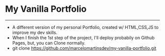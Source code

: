 # My Vanilla Portfolio
--------------------------------------------------------------------------------------------------------------
* A different version of my personal Portfolio, created w/ HTML,CSS,JS to improve my dev skills.
* When I finish the 1st step of the project, I'll deploy probabily on Github Pages, but, you can Clone normally.
* git clone https://github.com/marcelomartinsdev/my-vanilla-portfolio.git
